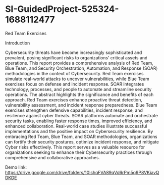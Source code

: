 # SI-GuidedProject-525324-1688112477
Red Team Exercises

Introduction

Cybersecurity threats have become increasingly sophisticated and prevalent, posing significant risks to organizations' critical assets and operations. This report provides a comprehensive analysis of Red Team, Blue Team, and Security Orchestration, Automation, and Response (SOAR) methodologies in the context of Cybersecurity. Red Team exercises simulate real-world attacks to uncover vulnerabilities, while Blue Team exercises focus on defense and incident response. 
SOAR integrates technology, processes, and people to automate and streamline security operations. The abstract highlights the significance and benefits of each approach. Red Team exercises enhance proactive threat detection, vulnerability assessment, and incident response preparedness. Blue Team exercises strengthen defensive capabilities, incident response, and resilience against cyber threats. SOAR platforms automate and orchestrate security tasks, enabling faster response times, improved efficiency, and enhanced collaboration. Real-world case studies illustrate successful implementations and the positive impact on Cybersecurity resilience.
By embracing Red Team, Blue Team, and SOAR methodologies, organizations can fortify their security postures, optimize incident response, and mitigate Cyber risks effectively. This report serves as a valuable resource for organizations seeking to enhance their Cybersecurity practices through comprehensive and collaborative approaches.

Demo link: https://drive.google.com/drive/folders/10lshqFVA89qVd6rPm5q9P8VKiavQDKDE
